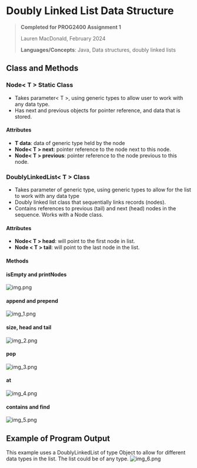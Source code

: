 # Doubly Linked List Data Structure

> **Completed for PROG2400 Assignment 1**
> 
> Lauren MacDonald, February 2024
> 
> **Languages/Concepts**: Java, Data structures, doubly linked lists

## Class and Methods
### Node< T > Static Class
- Takes parameter< T >, using generic types to allow user to work with any data type.
- Has next and previous objects for pointer reference, and data that is stored.
#### Attributes
- **T data**: data of generic type held by the node
- **Node< T > next**: pointer reference to the node next to this node.
- **Node< T > previous**: pointer reference to the node previous to this node.

### DoublyLinkedList< T > Class
- Takes parameter of generic type, using generic types to allow for the list to work with any data type
- Doubly linked list class that sequentially links records (nodes).
- Contains references to previous (tail) and next (head) nodes in the sequence. Works with a Node<T> class.
#### Attributes
- **Node< T > head**: will point to the first node in list.
- **Node < T > tail**: will point to the last node in the list.

#### Methods
#### isEmpty and printNodes
![img.png](Documentation/methods1.png)

#### append and prepend
![img_1.png](Documentation/methods2.png)

#### size, head and tail
![img_2.png](Documentation/methods3.png)

#### pop
![img_3.png](Documentation/methods4.png)

#### at
![img_4.png](Documentation/methods5.png)

#### contains and find
![img_5.png](Documentation/methods6.png)


## Example of Program Output
This example uses a DoublyLinkedList of type Object to allow for different data types in the list. The list could be
of any type.
![img_6.png](Documentation/output.png)
